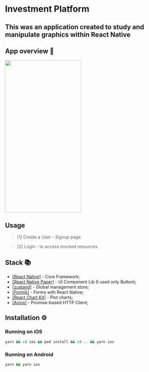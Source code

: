 # Investment Platform

## This was an application created to study and manipulate graphics within React Native

## App overview 📱

<img src="https://user-images.githubusercontent.com/8043534/233201482-f5cc0f75-2f6c-4882-b6c2-b6b0b63de5fa.gif" width="250" height="500"/>

## Usage
> [1] Create a User - Signup page

> [2] Login - to access mocked resources.

## Stack 📚

- [[React Native]](https://reactnative.dev/) - Core Framework;
- [[React Native Paper]](https://reactnativepaper.com/) - UI Component Lib (I used only Button);
- [[zustand]](https://github.com/pmndrs/zustand) - Global management store;
- [[Formik]](https://github.com/jaredpalmer/formik) - Forms with React Native;
- [[React Chart Kit]](https://github.com/indiespirit/react-native-chart-kit) - Plot charts;
- [[Axios]](https://github.com/axios/axios) -  Promise-based HTTP Client;

## Installation ⚙️
### Running on iOS 
```sh
yarn && cd ios && pod install && cd .. && yarn ios
```

### Running on Android 
```sh
yarn && yarn ios
```
